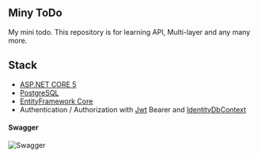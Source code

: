 ## Miny ToDo
My mini todo.
This repository is for learning API, Multi-layer and any many more.

## Stack
* [ASP.NET CORE 5](https://dotnet.microsoft.com/apps/aspnet "ASP.NET CORE 5")
* [PostgreSQL](https://www.postgresql.org/ "PostgreSQL")
* [EntityFramework Core](https://www.nuget.org/packages/Microsoft.EntityFrameworkCore "EntityFramework Core")
* Authentication / Authorization with [Jwt](https://jwt.io/ "Jwt") Bearer and [IdentityDbContext](https://docs.microsoft.com/en-us/dotnet/api/microsoft.aspnetcore.identity.entityframeworkcore.identitydbcontext?view=aspnetcore-5.0 "IdentityDbContext")

#### Swagger
![Swagger](https://github.com/halilkocaoz/miny-todo/tree/main/readme/swagger.png "Swagger")